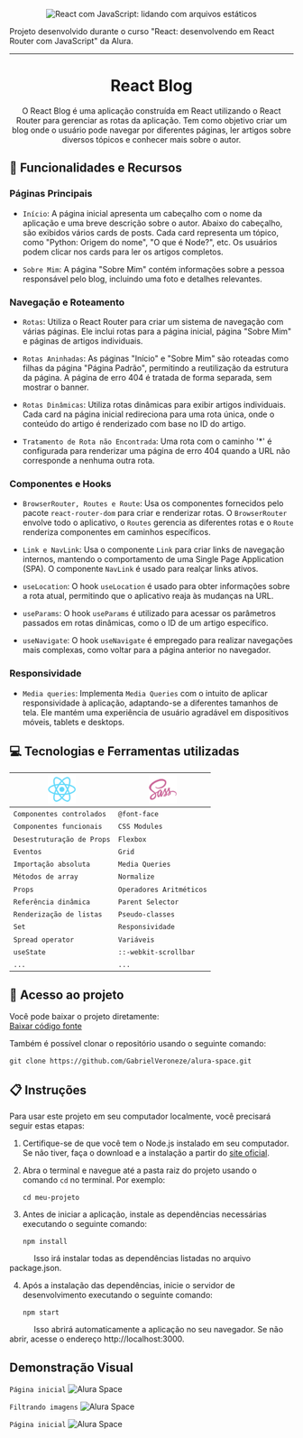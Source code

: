 <p align="center"> <img src="https://imgur.com/GUdgxDe.png" alt="React com JavaScript: lidando com arquivos estáticos"> </p>
<p>Projeto desenvolvido durante o curso "React: desenvolvendo em React Router com JavaScript" da Alura.</p>

<hr>

<h1 align="center">React Blog</h1>
<p align="center">O React Blog é uma aplicação construída em React utilizando o React Router para gerenciar as rotas da aplicação. Tem como objetivo criar um blog onde o usuário pode navegar por diferentes páginas, ler artigos sobre diversos tópicos e conhecer mais sobre o autor.</p>

## :hammer: Funcionalidades e Recursos

### Páginas Principais

- `Início`: A página inicial apresenta um cabeçalho com o nome da aplicação e uma breve descrição sobre o autor. Abaixo do cabeçalho, são exibidos vários cards de posts. Cada card representa um tópico, como "Python: Origem do nome", "O que é Node?", etc. Os usuários podem clicar nos cards para ler os artigos completos.

- `Sobre Mim`: A página "Sobre Mim" contém informações sobre a pessoa responsável pelo blog, incluindo uma foto e detalhes relevantes.

### Navegação e Roteamento

- `Rotas`: Utiliza o React Router para criar um sistema de navegação com várias páginas. Ele inclui rotas para a página inicial, página "Sobre Mim" e páginas de artigos individuais.

- `Rotas Aninhadas`: As páginas "Início" e "Sobre Mim" são roteadas como filhas da página "Página Padrão", permitindo a reutilização da estrutura da página. A página de erro 404 é tratada de forma separada, sem mostrar o banner.

- `Rotas Dinâmicas`: Utiliza rotas dinâmicas para exibir artigos individuais. Cada card na página inicial redireciona para uma rota única, onde o conteúdo do artigo é renderizado com base no ID do artigo.

- `Tratamento de Rota não Encontrada`: Uma rota com o caminho '*' é configurada para renderizar uma página de erro 404 quando a URL não corresponde a nenhuma outra rota.

### Componentes e Hooks

- `BrowserRouter, Routes e Route`: Usa os componentes fornecidos pelo pacote `react-router-dom` para criar e renderizar rotas. O `BrowserRouter` envolve todo o aplicativo, o `Routes` gerencia as diferentes rotas e o `Route` renderiza componentes em caminhos específicos.

- `Link e NavLink`: Usa o componente `Link` para criar links de navegação internos, mantendo o comportamento de uma Single Page Application (SPA). O componente `NavLink` é usado para realçar links ativos.

- `useLocation`: O hook `useLocation` é usado para obter informações sobre a rota atual, permitindo que o aplicativo reaja às mudanças na URL.

- `useParams`: O hook `useParams` é utilizado para acessar os parâmetros passados em rotas dinâmicas, como o ID de um artigo específico.

- `useNavigate`: O hook `useNavigate` é empregado para realizar navegações mais complexas, como voltar para a página anterior no navegador.

### Responsividade

- `Media queries`: Implementa `Media Queries` com o intuito de aplicar responsividade à aplicação, adaptando-se a diferentes tamanhos de tela. Ele mantém uma experiência de usuário agradável em dispositivos móveis, tablets e desktops.

## :computer: Tecnologias e Ferramentas utilizadas

<img height="50px" src="https://raw.githubusercontent.com/devicons/devicon/master/icons/react/react-original.svg"> | <img height="50px" src="https://raw.githubusercontent.com/devicons/devicon/master/icons/sass/sass-original.svg">
| -------------------------- | ------------------------ |
| `Componentes controlados`  | `@font-face`             |
| `Componentes funcionais`   | `CSS Modules`            |
| `Desestruturação de Props` | `Flexbox`                |
| `Eventos`                  | `Grid`                   |
| `Importação absoluta`      | `Media Queries`          |
| `Métodos de array`         | `Normalize`              |
| `Props`                    | `Operadores Aritméticos` |
| `Referência dinâmica`      | `Parent Selector`        |
| `Renderização de listas`   | `Pseudo-classes`         |
| `Set`                      | `Responsividade`         |
| `Spread operator`          | `Variáveis`              |
| `useState`                 | `::-webkit-scrollbar`    |
| `...`                      | `...`                    |

## :open_file_folder: Acesso ao projeto
Você pode baixar o projeto diretamente:  
[Baixar código fonte](https://github.com/GabrielVeroneze/alura-space/archive/refs/heads/master.zip)

Também é possível clonar o repositório usando o seguinte comando:
```
git clone https://github.com/GabrielVeroneze/alura-space.git
```

## :clipboard: Instruções
Para usar este projeto em seu computador localmente, você precisará seguir estas etapas:

1. Certifique-se de que você tem o Node.js instalado em seu computador. Se não tiver, faça o download e a instalação a partir do [site oficial](https://nodejs.org/).

2. Abra o terminal e navegue até a pasta raiz do projeto usando o comando `cd` no terminal. Por exemplo:
   ```
   cd meu-projeto
   ```
3. Antes de iniciar a aplicação, instale as dependências necessárias executando o seguinte comando:
   ```
   npm install
   ```
&nbsp; &nbsp; &nbsp; &nbsp; &nbsp; &nbsp;Isso irá instalar todas as dependências listadas no arquivo package.json.

4. Após a instalação das dependências, inicie o servidor de desenvolvimento executando o seguinte comando:
   ```
   npm start
   ```
&nbsp; &nbsp; &nbsp; &nbsp; &nbsp; &nbsp;Isso abrirá automaticamente a aplicação no seu navegador. Se não abrir, acesse o endereço http://localhost:3000.
<br>

## Demonstração Visual
`Página inicial`
![Alura Space](https://imgur.com/PIWRr4d.png)

`Filtrando imagens`
![Alura Space](https://github.com/GabrielVeroneze/alura-space/assets/95183901/c46ed158-9a29-4836-8169-5b4e8429bfcc)

`Página inicial`
![Alura Space](https://imgur.com/vNuOpzj.png)
